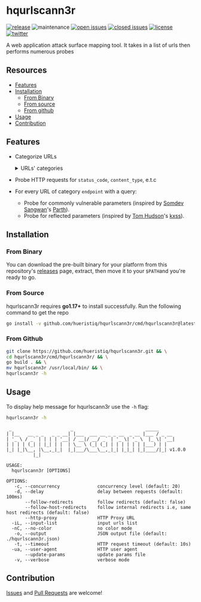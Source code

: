 # hqurlscann3r

[![release](https://img.shields.io/github/release/hueristiq/hqurlscann3r?style=flat&color=0040ff)](https://github.com/hueristiq/hqurlscann3r/releases) ![maintenance](https://img.shields.io/badge/maintained%3F-yes-0040ff.svg) [![open issues](https://img.shields.io/github/issues-raw/hueristiq/hqurlscann3r.svg?style=flat&color=0040ff)](https://github.com/hueristiq/hqurlscann3r/issues?q=is:issue+is:open) [![closed issues](https://img.shields.io/github/issues-closed-raw/hueristiq/hqurlscann3r.svg?style=flat&color=0040ff)](https://github.com/hueristiq/hqurlscann3r/issues?q=is:issue+is:closed) [![license](https://img.shields.io/badge/license-MIT-gray.svg?colorB=0040FF)](https://github.com/hueristiq/hqurlscann3r/blob/master/LICENSE) [![twitter](https://img.shields.io/badge/twitter-@itshueristiq-0040ff.svg)](https://twitter.com/itshueristiq)

A web application attack surface mapping tool. It takes in a list of urls then performs numerous probes

## Resources

* [Features](#features)
* [Installation](#installation)
	* [From Binary](#from-binary)
	* [From source](#from-source)
	* [From github](#from-github)
* [Usage](#usage)
* [Contribution](#contribution)

## Features

* Categorize URLs

	<details>
	<summary>URLs' categories</summary>

	```
	- endpoint
	- js {js}
	- style {css}
	- data {json|xml|csv}
	- archive {zip|tar|tar.gz}
	- doc {pdf|xlsx|doc|docx|txt}
	- media {jpg|jpeg|png|ico|svg|gif|webp|mp3|mp4|woff|woff2|ttf|eot|tif|tiff}
	```

	</details>

* Probe HTTP requests for `status_code`, `content_type`, e.t.c
* For every URL of category `endpoint` with a query:
	* Probe for commonly vulnerable parameters (inspired by [Somdev Sangwan](https://github.com/s0md3v)'s [Parth](https://github.com/s0md3v/Parth)).
	* Probe for reflected parameters (inspired by [Tom Hudson](https://github.com/tomnomnom)'s [kxss](https://github.com/tomnomnom/hacks/tree/master/kxss)).

## Installation

### From Binary

You can download the pre-built binary for your platform from this repository's [releases](https://github.com/hueristiq/hqurlscann3r/releases/) page, extract, then move it to your `$PATH`and you're ready to go.

### From Source

hqurlscann3r requires **go1.17+** to install successfully. Run the following command to get the repo

```bash
go install -v github.com/hueristiq/hqurlscann3r/cmd/hqurlscann3r@latest
```

### From Github

```bash
git clone https://github.com/hueristiq/hqurlscann3r.git && \
cd hqurlscann3r/cmd/hqurlscann3r/ && \
go build . && \
mv hqurlscann3r /usr/local/bin/ && \
hqurlscann3r -h
```

## Usage

To display help message for hqurlscann3r use the `-h` flag:

```bash
hqurlscann3r -h
```

```text
 _                      _                           _____
| |__   __ _ _   _ _ __| |___  ___ __ _ _ __  _ __ |___ / _ __
| '_ \ / _` | | | | '__| / __|/ __/ _` | '_ \| '_ \  |_ \| '__|
| | | | (_| | |_| | |  | \__ \ (_| (_| | | | | | | |___) | |
|_| |_|\__, |\__,_|_|  |_|___/\___\__,_|_| |_|_| |_|____/|_| v1.0.0
          |_|

USAGE:
  hqurlscann3r [OPTIONS]

OPTIONS:
   -c, --concurrency              concurrency level (default: 20)
   -d, --delay                    delay between requests (default: 100ms)
       --follow-redirects         follow redirects (default: false)
       --follow-host-redirects    follow internal redirects i.e, same host redirects (default: false)
       --http-proxy               HTTP Proxy URL
  -iL, --input-list               input urls list
  -nC, --no-color                 no color mode
   -o, --output                   JSON output file (default: ./hqurlscann3r.json)
   -t, --timeout                  HTTP request timeout (default: 10s)
  -ua, --user-agent               HTTP user agent
       --update-params            update params file
   -v, --verbose                  verbose mode
```

## Contribution

[Issues](https://github.com/hueristiq/hqurlscann3r/issues) and [Pull Requests](https://github.com/hueristiq/hqurlscann3r/pulls) are welcome!